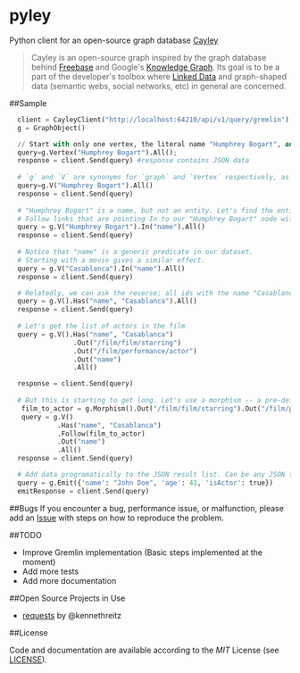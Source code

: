 pyley
=====

Python client for an open-source graph database [Cayley](https://github.com/google/cayley)

> Cayley is an open-source graph inspired by the graph database behind [Freebase](http://freebase.com/) and Google's [Knowledge Graph](http://www.google.com/insidesearch/features/search/knowledge.html). Its goal is to be a part of the developer's toolbox where [Linked Data](http://linkeddata.org/) and graph-shaped data (semantic webs, social networks, etc) in general are concerned.

##Sample

```python
  client = CayleyClient("http://localhost:64210/api/v1/query/gremlin")
  g = GraphObject()

  // Start with only one vertex, the literal name "Humphrey Bogart", and retreive all of them.
  query=g.Vertex("Humphrey Bogart").All();
  response = client.Send(query) #response contains JSON data
  
  # `g` and `V` are synonyms for `graph` and `Vertex` respectively, as they are quite common.
  query=g.V("Humphrey Bogart").All()
  response = client.Send(query)
  
  # "Humphrey Bogart" is a name, but not an entity. Let's find the entities with this name in our dataset.
  # Follow links that are pointing In to our "Humphrey Bogart" node with the predicate "name".
  query = g.V("Humphrey Bogart").In("name").All()
  response = client.Send(query)
  
  # Notice that "name" is a generic predicate in our dataset. 
  # Starting with a movie gives a similar effect.
  query = g.V("Casablanca").In("name").All()
  response = client.Send(query)

  # Relatedly, we can ask the reverse; all ids with the name "Casablanca"
  query = g.V().Has("name", "Casablanca").All()
  response = client.Send(query)
  
  # Let's get the list of actors in the film
  query = g.V().Has("name", "Casablanca")
                .Out("/film/film/starring")
                .Out("/film/performance/actor")
                .Out("name")
                .All()

  response = client.Send(query)
  
  # But this is starting to get long. Let's use a morphism -- a pre-defined path stored in a variable -- as our linkage
   film_to_actor = g.Morphism().Out("/film/film/starring").Out("/film/performance/actor")
   query = g.V()
            .Has("name", "Casablanca")
            .Follow(film_to_actor)
            .Out("name")
            .All()
  response = client.Send(query)

  # Add data programatically to the JSON result list. Can be any JSON type.
  query = g.Emit({'name': "John Doe", 'age': 41, 'isActor': true})
  emitResponse = client.Send(query)
```

##Bugs
If you encounter a bug, performance issue, or malfunction, please add an [Issue](https://github.com/ziyasal/pyley/issues) with steps on how to reproduce the problem.

##TODO
- Improve Gremlin implementation (Basic steps implemented at the moment)
- Add more tests
- Add more documentation

##Open Source  Projects in Use
- [requests](https://github.com/kennethreitz/requests) by @kennethreitz

##License

Code and documentation are available according to the *MIT* License (see [LICENSE](https://github.com/ziyasal/pyley/blob/master/LICENSE)).
